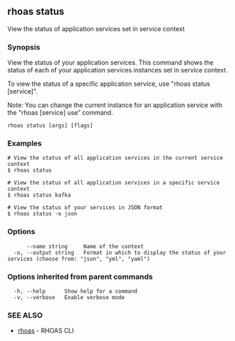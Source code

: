 ## rhoas status

View the status of application services set in service context

### Synopsis

View the status of your application services. This command shows the status of each of your application services instances set in service context. 

To view the status of a specific application service, use "rhoas status [service]".

Note: You can change the current instance for an application service with the "rhoas [service] use” command.


```
rhoas status [args] [flags]
```

### Examples

```
# View the status of all application services in the current service context
$ rhoas status

# View the status of all application services in a specific service context
$ rhoas status kafka

# View the status of your services in JSON format
$ rhoas status -o json

```

### Options

```
      --name string     Name of the context
  -o, --output string   Format in which to display the status of your services (choose from: "json", "yml", "yaml")
```

### Options inherited from parent commands

```
  -h, --help      Show help for a command
  -v, --verbose   Enable verbose mode
```

### SEE ALSO

* [rhoas](rhoas.md)	 - RHOAS CLI

